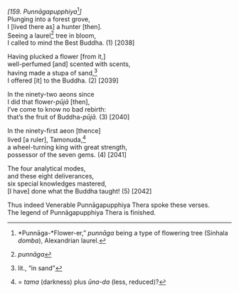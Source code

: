 *\[159. Punnāgapupphiya*[^1]*\]*  
Plunging into a forest grove,  
I \[lived there as\] a hunter \[then\].  
Seeing a laurel[^2] tree in bloom,  
I called to mind the Best Buddha. (1) \[2038\]

Having plucked a flower \[from it,\]  
well-perfumed \[and\] scented with scents,  
having made a stupa of sand,[^3]  
I offered \[it\] to the Buddha. (2) \[2039\]

In the ninety-two aeons since  
I did that flower-*pūjā* \[then\],  
I’ve come to know no bad rebirth:  
that’s the fruit of Buddha-*pūjā.* (3) \[2040\]

In the ninety-first aeon \[thence\]  
lived \[a ruler\], Tamonuda,[^4]  
a wheel-turning king with great strength,  
possessor of the seven gems. (4) \[2041\]

The four analytical modes,  
and these eight deliverances,  
six special knowledges mastered,  
\[I have\] done what the Buddha taught! (5) \[2042\]

Thus indeed Venerable Punnāgapupphiya Thera spoke these verses.  
The legend of Punnāgapupphiya Thera is finished.

[^1]: *Punnāga-*Flower-er,” *punnāga* being a type of flowering tree
    (Sinhala *domba*), Alexandrian laurel.

[^2]: *punnāga*

[^3]: lit., “in sand”

[^4]: = *tama* (darkness) plus *ūna-da* (less, reduced)?
